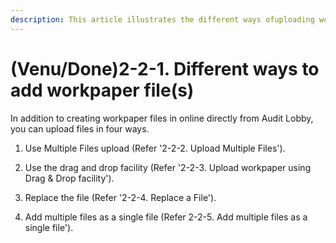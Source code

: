 ```yaml
---
description: This article illustrates the different ways ofuploading workpaper files
---
```


# \(Venu/Done\)2-2-1. Different ways to add workpaper file\(s\)

In addition to creating workpaper files in online directly from Audit Lobby, you can upload files in four ways.

1. Use Multiple Files upload \(Refer '2-2-2. Upload Multiple Files'\).

2. Use the drag and drop facility \(Refer '2-2-3. Upload workpaper using Drag & Drop facility'\).

3. Replace the file \(Refer '2-2-4. Replace a File'\).

4. Add multiple files as a single file \(Refer 2-2-5. Add multiple files as a single file'\).



